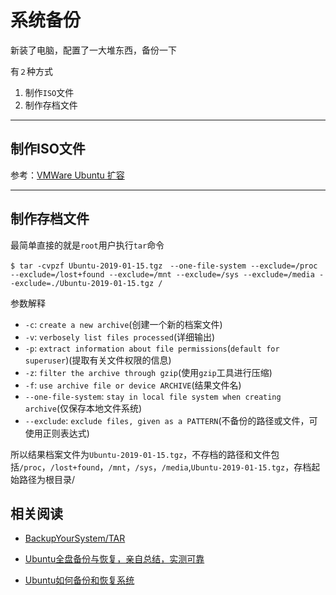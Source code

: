 
# 系统备份

新装了电脑，配置了一大堆东西，备份一下

有`２`种方式

1. 制作`ISO`文件
2. 制作存档文件

---

## 制作ISO文件

参考：[VMWare Ubuntu 扩容](https://blog.csdn.net/u012005313/article/details/82111272#C1)

---

## 制作存档文件

最简单直接的就是`root`用户执行`tar`命令

    $ tar -cvpzf Ubuntu-2019-01-15.tgz　--one-file-system --exclude=/proc --exclude=/lost+found --exclude=/mnt --exclude=/sys --exclude=/media --exclude=./Ubuntu-2019-01-15.tgz /

参数解释

* `-c`: `create a new archive`(创建一个新的档案文件)
* `-v`: `verbosely list files processed`(详细输出)
* `-p`: `extract information about file permissions`(`default for superuser`)(提取有关文件权限的信息)
* `-z`: `filter the archive through gzip`(使用`gzip`工具进行压缩)
* `-f`: `use archive file or device ARCHIVE`(结果文件名)
* `--one-file-system`: `stay in local file system when creating archive`(仅保存本地文件系统)
* `--exclude`: `exclude files, given as a PATTERN`(不备份的路径或文件，可使用正则表达式)

所以结果档案文件为`Ubuntu-2019-01-15.tgz`，不存档的路径和文件包括`/proc`，`/lost+found`，`/mnt`，`/sys`，`/media`,`Ubuntu-2019-01-15.tgz`，存档起始路径为根目录/

## 相关阅读

* [BackupYourSystem/TAR](https://help.ubuntu.com/community/BackupYourSystem/TAR)

* [Ubuntu全盘备份与恢复，亲自总结，实测可靠](https://blog.csdn.net/sinat_27554409/article/details/78227496)

* [Ubuntu如何备份和恢复系统](https://www.cnblogs.com/lidonghao/p/3841037.html)
